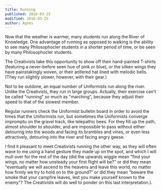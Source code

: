 ```yaml
---
title: Running
published: 2016-03-25
modified: 2016-03-25
author: Agnes
---
```


Now that the weather is warmer, many students run along the River of Knowledge. One advantage of running as opposed to walking is the ability to see many Philosophocler students in a shorter period of time, or be seen by many Philosophocler students.

<!--more-->

The Creativists take this opportunity to show off their hand-painted T-shirts (featuring a never-before seen hue of pink or blue), or the silken wings they have painstakingly woven, or their antlered hat lined with melodic bells. (They run slightly slower, however, with their gear.)

Not to be outdone, an equal number of Uniformists run along the river. Unlike the Creativists, they run in large groups. Actually, their exercise can't be called "running" so much as "marching", because they adjust their speed to that of the slowest member. 

Regular runners check the Uniformist bulletin board in order to avoid the times that the Uniformists run, but sometimes the Uniformists converge impromptu on the gravel track, like telepathic bees. For they fill up the path, almost shoulder to shoulder, and are impossible to pass without either detouring into the woods and facing its brambles and vines, or even less attractively, detouring into the river and facing angry geese.

I find it pleasant to meet Creativists running the other way, as they will often wave to me using a hand gesture they made up on the spot, and which I will mull over for the rest of the day (did the upwards wiggle mean "find your wings, no matter how unsteady your first flight will be?" or did they mean "eventually we will ascend to the heavens and leave this world, no matter how firmly we try to hold on to the ground?" or did they mean "beware the smoke that your campfire leaves, lest you make yourself known to the enemy"? The Creativists will do well to ponder on this last interpretation.).
